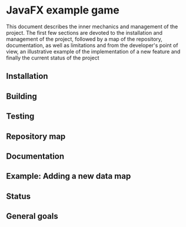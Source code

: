 # JavaFX example game

This document describes the inner mechanics and management of the project.
The first few sections are devoted to the installation and management of the project, followed by
a map of the repository, documentation, as well as limitations and from the developer's point of view, an illustrative
example of the implementation of a new feature and finally the current status of the project

## Installation

## Building 

## Testing


## Repository map


## Documentation
  

## Example: Adding a new data map

## Status

## General goals
